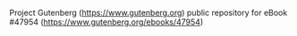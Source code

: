 Project Gutenberg (https://www.gutenberg.org) public repository for eBook #47954 (https://www.gutenberg.org/ebooks/47954)
